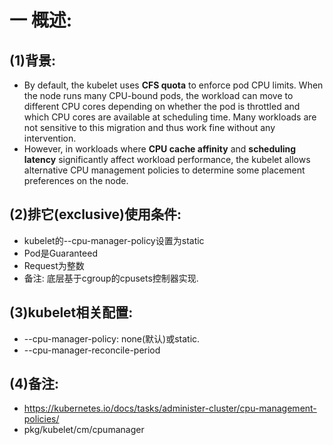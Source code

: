 # 一 概述:
## (1)背景:
- By default, the kubelet uses **CFS quota** to enforce pod CPU limits.  When the node runs many CPU-bound pods, the workload can move to different CPU cores depending on whether the pod is throttled and which CPU cores are available at scheduling time. Many workloads are not sensitive to this migration and thus work fine without any intervention.
- However, in workloads where **CPU cache affinity** and **scheduling latency** significantly affect workload performance, the kubelet allows alternative CPU management policies to determine some placement preferences on the node.

## (2)排它(exclusive)使用条件:
- kubelet的--cpu-manager-policy设置为static
- Pod是Guaranteed
- Request为整数
- 备注: 底层基于cgroup的cpusets控制器实现.

## (3)kubelet相关配置:
- --cpu-manager-policy: none(默认)或static. 
- --cpu-manager-reconcile-period

## (4)备注:
- https://kubernetes.io/docs/tasks/administer-cluster/cpu-management-policies/
- pkg/kubelet/cm/cpumanager

